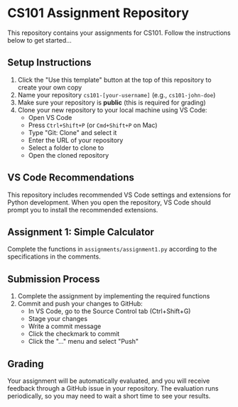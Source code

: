 # CS101 Assignment Repository

This repository contains your assignments for CS101. Follow the instructions below to get started...

## Setup Instructions

1. Click the "Use this template" button at the top of this repository to create your own copy
2. Name your repository `cs101-[your-username]` (e.g., `cs101-john-doe`)
3. Make sure your repository is **public** (this is required for grading)
4. Clone your new repository to your local machine using VS Code:
   - Open VS Code
   - Press `Ctrl+Shift+P` (or `Cmd+Shift+P` on Mac)
   - Type "Git: Clone" and select it
   - Enter the URL of your repository
   - Select a folder to clone to
   - Open the cloned repository

## VS Code Recommendations

This repository includes recommended VS Code settings and extensions for Python development. When you open the repository, VS Code should prompt you to install the recommended extensions.

## Assignment 1: Simple Calculator

Complete the functions in `assignments/assignment1.py` according to the specifications in the comments.

## Submission Process

1. Complete the assignment by implementing the required functions
2. Commit and push your changes to GitHub:
   - In VS Code, go to the Source Control tab (Ctrl+Shift+G)
   - Stage your changes
   - Write a commit message
   - Click the checkmark to commit
   - Click the "..." menu and select "Push"

## Grading

Your assignment will be automatically evaluated, and you will receive feedback through a GitHub issue in your repository. The evaluation runs periodically, so you may need to wait a short time to see your results.
